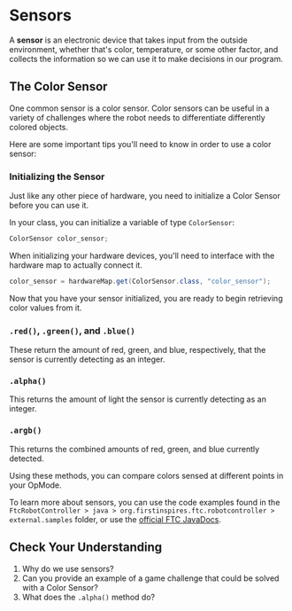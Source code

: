 # Sensors

A **sensor** is an electronic device that takes input from the outside environment, whether that's color, temperature, or some other factor, and collects the information so we can use it to make decisions in our program.

## The Color Sensor

One common sensor is a color sensor. Color sensors can be useful in a variety of challenges where the robot needs to differentiate differently colored objects.

Here are some important tips you'll need to know in order to use a color sensor:

### Initializing the Sensor

Just like any other piece of hardware, you need to initialize a Color Sensor before you can use it.

In your class, you can initialize a variable of type `ColorSensor`:

```java
ColorSensor color_sensor;
```

When initializing your hardware devices, you'll need to interface with the hardware map to actually connect it.

```java
color_sensor = hardwareMap.get(ColorSensor.class, "color_sensor");
```

Now that you have your sensor initialized, you are ready to begin retrieving color values from it.

### `.red()`, `.green()`, and `.blue()`

These return the amount of red, green, and blue, respectively, that the sensor is currently detecting as an integer.

### `.alpha()`

This returns the amount of light the sensor is currently detecting as an integer.

### `.argb()`

This returns the combined amounts of red, green, and blue currently detected.

Using these methods, you can compare colors sensed at different points in your OpMode.

To learn more about sensors, you can use the code examples found in the `FtcRobotController > java > org.firstinspires.ftc.robotcontroller > external.samples` folder, or use the [official FTC JavaDocs](https://ftctechnh.github.io/ftc_app/doc/javadoc/index.html).

## Check Your Understanding

1. Why do we use sensors?
2. Can you provide an example of a game challenge that could be solved with a Color Sensor?
3. What does the `.alpha()` method do?

